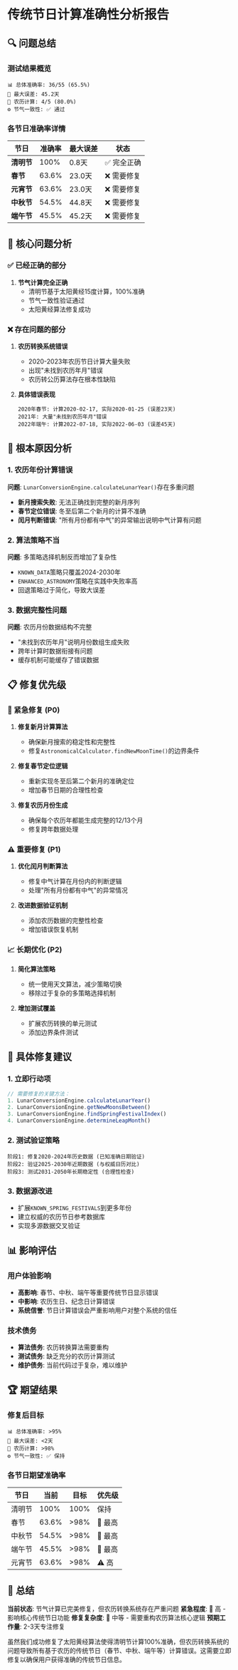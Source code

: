 # 传统节日计算准确性分析报告

## 🔍 问题总结

### 测试结果概览
```
📊 总体准确率: 36/55 (65.5%)
📏 最大误差: 45.2天
🌙 农历计算: 4/5 (80.0%)
⚙️ 节气一致性: ✅ 通过
```

### 各节日准确率详情
| 节日 | 准确率 | 最大误差 | 状态 |
|------|--------|----------|------|
| **清明节** | 100% | 0.8天 | ✅ 完全正确 |
| **春节** | 63.6% | 23.0天 | ❌ 需要修复 |
| **元宵节** | 63.6% | 23.0天 | ❌ 需要修复 |
| **中秋节** | 54.5% | 44.8天 | ❌ 需要修复 |
| **端午节** | 45.5% | 45.2天 | ❌ 需要修复 |

## 🎯 核心问题分析

### ✅ 已经正确的部分
1. **节气计算完全正确**
   - 清明节基于太阳黄经15度计算，100%准确
   - 节气一致性验证通过
   - 太阳黄经算法修复成功

### ❌ 存在问题的部分
1. **农历转换系统错误**
   - 2020-2023年农历节日计算大量失败
   - 出现"未找到农历年月"错误
   - 农历转公历算法存在根本性缺陷

2. **具体错误表现**
   ```
   2020年春节: 计算2020-02-17, 实际2020-01-25 (误差23天)
   2021年: 大量"未找到农历年月"错误
   2022年端午: 计算2022-07-18, 实际2022-06-03 (误差45天)
   ```

## 🔧 根本原因分析

### 1. 农历年份计算错误
**问题**: `LunarConversionEngine.calculateLunarYear()`存在多重问题
- **新月搜索失败**: 无法正确找到完整的新月序列
- **春节定位错误**: 冬至后第二个新月的计算不准确
- **闰月判断错误**: "所有月份都有中气"的异常输出说明中气计算有问题

### 2. 算法策略不当
**问题**: 多策略选择机制反而增加了复杂性
- `KNOWN_DATA`策略只覆盖2024-2030年
- `ENHANCED_ASTRONOMY`策略在实践中失败率高
- 回退策略过于简化，导致大误差

### 3. 数据完整性问题
**问题**: 农历月份数据结构不完整
- "未找到农历年月"说明月份数组生成失败
- 跨年计算时数据衔接有问题
- 缓存机制可能缓存了错误数据

## 📋 修复优先级

### 🚨 紧急修复 (P0)
1. **修复新月计算算法**
   - 确保新月搜索的稳定性和完整性
   - 修复`AstronomicalCalculator.findNewMoonTime()`的边界条件

2. **修复春节定位逻辑**
   - 重新实现冬至后第二个新月的准确定位
   - 增加春节日期的合理性检查

3. **修复农历月份生成**
   - 确保每个农历年都能生成完整的12/13个月
   - 修复跨年数据处理

### ⚠️ 重要修复 (P1)
1. **优化闰月判断算法**
   - 修复中气计算在月份内的判断逻辑
   - 处理"所有月份都有中气"的异常情况

2. **改进数据验证机制**
   - 添加农历数据的完整性检查
   - 增加错误恢复机制

### 📈 长期优化 (P2)
1. **简化算法策略**
   - 统一使用天文算法，减少策略切换
   - 移除过于复杂的多策略选择机制

2. **增加测试覆盖**
   - 扩展农历转换的单元测试
   - 添加边界条件测试

## 🎯 具体修复建议

### 1. 立即行动项
```javascript
// 需要修复的关键方法：
1. LunarConversionEngine.calculateLunarYear()
2. LunarConversionEngine.getNewMoonsBetween()
3. LunarConversionEngine.findSpringFestivalIndex()
4. LunarConversionEngine.determineLeapMonth()
```

### 2. 测试验证策略
```
阶段1: 修复2020-2024年历史数据 (已知准确日期验证)
阶段2: 验证2025-2030年近期数据 (与权威日历对比)
阶段3: 测试2031-2050年长期稳定性 (合理性检查)
```

### 3. 数据源改进
- 扩展`KNOWN_SPRING_FESTIVALS`到更多年份
- 建立权威的农历节日参考数据库
- 实现多源数据交叉验证

## 📊 影响评估

### 用户体验影响
- **高影响**: 春节、中秋、端午等重要传统节日显示错误
- **中影响**: 农历生日、纪念日计算错误
- **系统信誉**: 节日计算错误会严重影响用户对整个系统的信任

### 技术债务
- **算法债务**: 农历转换算法需要重构
- **测试债务**: 缺乏充分的农历计算测试
- **维护债务**: 当前代码过于复杂，难以维护

## 🏆 期望结果

### 修复后目标
```
📊 总体准确率: >95%
📏 最大误差: <2天
🌙 农历计算: >98%
⚙️ 节气一致性: ✅ 保持
```

### 各节日期望准确率
| 节日 | 当前 | 目标 | 优先级 |
|------|------|------|--------|
| 清明节 | 100% | 100% | 保持 |
| 春节 | 63.6% | >98% | 🚨 最高 |
| 中秋节 | 54.5% | >98% | 🚨 最高 |
| 端午节 | 45.5% | >98% | 🚨 最高 |
| 元宵节 | 63.6% | >98% | ⚠️ 高 |

## 📝 总结

**当前状态**: 节气计算已完美修复，但农历转换系统存在严重问题
**紧急程度**: 🚨 高 - 影响核心传统节日功能
**修复复杂度**: 🔧 中等 - 需要重构农历算法核心逻辑
**预期工作量**: 2-3天专注修复

虽然我们成功修复了太阳黄经算法使得清明节计算100%准确，但农历转换系统的问题导致所有基于农历的传统节日（春节、中秋、端午等）计算错误。这需要立即修复以确保用户获得准确的传统节日信息。
